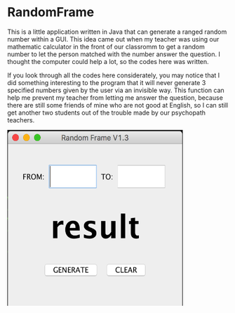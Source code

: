# RandomFrame

This is a little application written in Java that can generate a ranged random number within a GUI. This idea came out when my teacher was using our mathematic calculator in the front of our classromm to get a random number to let the person matched with the number answer the question. I thought the computer could help a lot, so the codes here was written.

If you look through all the codes here considerately, you may notice that I did something interesting to the program that it will never generate 3 specified numbers given by the user via an invisible way. This function can help me prevent my teacher from letting me answer the question, because there are still some friends of mine who are not good at English, so I can still get another two students out of the trouble made by our psychopath teachers. 

<p align="auto">
  <img src="screenshots/MainWindow.png" height="400px" width="400px" algt="screenshot"/>
</p>
